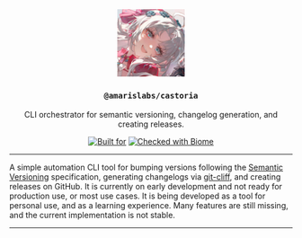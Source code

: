 <div align="center">

<img src="https://github.com/amarislabs/castoria/blob/master/.github/assets/avatar.jpg" align="center" width="120px" height="120px">

<h3><code>@amarislabs/castoria</code></h3>
<p>CLI orchestrator for semantic versioning, changelog generation, and creating releases.<p>

[![Built for](https://img.shields.io/badge/Built_for-Bun-fbf0df?style=flat&logo=bun)](https://bun.sh/)
[![Checked with Biome](https://img.shields.io/badge/Checked_with-Biome-60a5fa?style=flat&logo=biome)](https://biomejs.dev)

</div>

---

A simple automation CLI tool for bumping versions following the [Semantic Versioning](https://semver.org/) specification, generating changelogs via [git-cliff](https://git-cliff.org/), and creating releases on GitHub. It is currently on early development and not ready for production use, or most use cases. It is being developed as a tool for personal use, and as a learning experience. Many features are still missing, and the current implementation is not stable.


---
